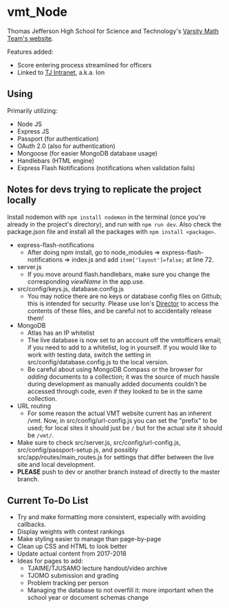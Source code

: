 # vmt_Node
Thomas Jefferson High School for Science and Technology's [Varsity Math Team's website](https://activities.tjhsst.edu/vmt/).

Features added:
* Score entering process streamlined for officers
* Linked to [TJ Intranet](https://ion.tjhsst.edu), a.k.a. Ion
## Using
Primarily utilizing:
* Node JS
* Express JS
* Passport (for authentication)
* OAuth 2.0 (also for authentication)
* Mongoose (for easier MongoDB database usage)
* Handlebars (HTML engine)
* Express Flash Notifications (notifications when validation fails)
## Notes for devs trying to replicate the project locally
Install nodemon with `npm install nodemon` in the terminal (once you're already in the project's directory), and run with `npm run dev`. Also check the package.json file and install all the packages with `npm install <package>`.
* express-flash-notifications
  * After doing npm install, go to node_modules => express-flash-notifications => index.js and add `item['layout']=false;` at line 72.
* server.js
  * If you move around flash.handlebars, make sure you change the corresponding *viewName* in the app.use.
* src/config/keys.js, database.config.js
  * You may notice there are no keys or database config files on Github; this is intended for security. Please use Ion's [Director](http://director.tjhsst.edu) to access the contents of these files, and be careful not to accidentally release them!
* MongoDB
  * Atlas has an IP whitelist
  * The live database is now set to an account off the vmtofficers email; if you need to add to a whitelist, log in yourself. If you would like to work with testing data, switch the setting in src/config/database.config.js to the local version.
  * Be careful about using MongoDB Compass or the browser for *adding* documents to a collection; it was the source of much hassle during development as manually added documents couldn't be accessed through code, even if they looked to be in the same collection.
* URL routing
  * For some reason the actual VMT website current has an inherent /vmt. Now, in src/config/url-config.js you can set the "prefix" to be used; for local sites it should just be `/` but for the actual site it should be `/vmt/`.
* Make sure to check src/server.js, src/config/url-config.js, src/config/passport-setup.js, and possibly src/app/routes/main_routes.js for settings that differ between the live site and local development.
* **PLEASE** push to dev or another branch instead of directly to the master branch.
## Current To-Do List
* Try and make formatting more consistent, especially with avoiding callbacks.
* Display weights with contest rankings
* Make styling easier to manage than page-by-page
* Clean up CSS and HTML to look better
* Update actual content from 2017-2018
* Ideas for pages to add:
  * TJAIME/TJUSAMO lecture handout/video archive
  * TJOMO submission and grading
  * Problem tracking per person
  * Managing the database to not overfill it: more important when the school year or document schemas change

